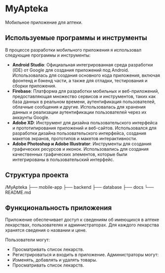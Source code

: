 # MyApteka

Мобильное приложение для аптеки.

## Используемые программы и инструменты

В процессе разработки мобильного приложения я использовал следующие программы и инструменты:

- **Android Studio**: Официальная интегрированная среда разработки (IDE) от Google для создания приложений под Android. Использовалась для создания основного кода приложения, включая фронтенд и бэкенд части, а также для отладки, тестирования и сборки приложения.
- **Firebase**: Платформа для разработки мобильных и веб-приложений, предоставляющая множество сервисов и инструментов, таких как база данных в реальном времени, аутентификация пользователей, облачные сообщения и другие. Использовалась для хранения данных и реализации аутентификации пользователей через их аккаунты Google.
- **Adobe XD**: Инструмент для дизайна пользовательского интерфейса и прототипирования приложений и веб-сайтов. Использовался для разработки дизайна пользовательского интерфейса, создания макетов экранов, прототипов и макетов интерактивности.
- **Adobe Photoshop и Adobe Illustrator**: Инструменты для создания графических ресурсов и иконок. Использовались для создания качественных графических элементов, которые были интегрированы в пользовательский интерфейс.

## Структура проекта
/MyApteka
├── mobile-app
├── backend
├── database
├── docs
└── README.md
## Функциональность приложения

Приложение обеспечивает доступ к сведениям об имеющихся в аптеке лекарствах, пользователях и администраторах. Для каждого лекарства хранятся сведения о названии и цене. 

Пользователи могут:
- Просматривать список лекарств.
- Регистрироваться и входить в приложение.
Администраторы могут:
- Изменять, добавлять и удалять товары.
- Просматривать список лекарств.  
